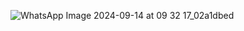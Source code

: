 ![WhatsApp Image 2024-09-14 at 09 32 17_02a1dbed](https://github.com/user-attachments/assets/4e4bb6ac-f2ed-4776-b86e-d80526f4c25e)
